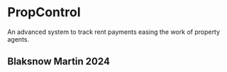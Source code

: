 # PropControl
An advanced system to track rent payments easing the work of property agents.

## Blaksnow Martin 2024 
